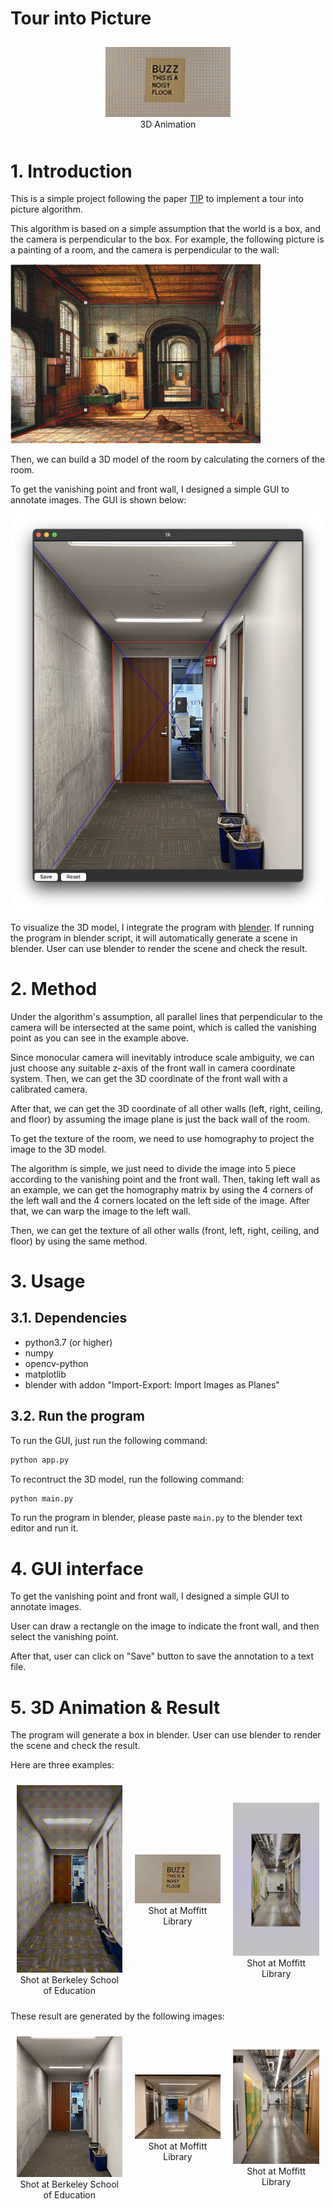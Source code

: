 # Tour into Picture

<div class="gallery">
    <figure>
        <img src="result/moffit.gif" alt="Moffit">
        <figcaption>3D Animation</figcaption>
    </figure>
    <style>
        .gallery {
            display: flex;
            justify-content: space-around;
            align-items: center;
        }
        .gallery img {
            width: 300px;
            height: auto;
        }
        .gallery figure {
            margin: 10px;
            text-align: center;
        }
    </style>
</div>

# 1. Introduction

This is a simple project following the paper [TIP](http://graphics.cs.cmu.edu/courses/15-463/2011_fall/Papers/TIP.pdf) to implement a tour into picture algorithm.

This algorithm is based on a simple assumption that the world is a box, and the camera is perpendicular to the box. For example, the following picture is a painting of a room, and the camera is perpendicular to the wall:

![](./data/room.jpg)

Then, we can build a 3D model of the room by calculating the corners of the room.

To get the vanishing point and front wall, I designed a simple GUI to annotate images. The GUI is shown below:

![](./images/gui.png)

To visualize the 3D model, I integrate the program with [blender](https://www.blender.org/). If running the program in blender script, it will automatically generate a scene in blender. User can use blender to render the scene and check the result.

# 2. Method

Under the algorithm's assumption, all parallel lines that perpendicular to the camera will be intersected at the same point, which is called the vanishing point as you can see in the example above.

Since monocular camera will inevitably introduce scale ambiguity, we can just choose any suitable z-axis of the front wall in camera coordinate system. Then, we can get the 3D coordinate of the front wall with a calibrated camera.

After that, we can get the 3D coordinate of all other walls (left, right, ceiling, and floor) by assuming the image plane is just the back wall of the room.

To get the texture of the room, we need to use homography to project the image to the 3D model.

The algorithm is simple, we just need to divide the image into 5 piece according to the vanishing point and the front wall. Then, taking left wall as an example, we can get the homography matrix by using the 4 corners of the left wall and the 4 corners located on the left side of the image. After that, we can warp the image to the left wall.

Then, we can get the texture of all other walls (front, left, right, ceiling, and floor) by using the same method.

# 3. Usage

## 3.1. Dependencies

- python3.7 (or higher)
- numpy
- opencv-python
- matplotlib
- blender with addon "Import-Export: Import Images as Planes"

## 3.2. Run the program

To run the GUI, just run the following command:

```bash
python app.py
```

To recontruct the 3D model, run the following command:

```bash
python main.py
```

To run the program in blender, please paste `main.py` to the blender text editor and run it.


# 4. GUI interface

To get the vanishing point and front wall, I designed a simple GUI to annotate images.

User can draw a rectangle on the image to indicate the front wall, and then select the vanishing point.

After that, user can click on "Save" button to save the annotation to a text file.

# 5. 3D Animation & Result

The program will generate a box in blender. User can use blender to render the scene and check the result.

Here are three examples:

<div class="gallery">
    <figure>
        <img src="result/office.gif" alt="office">
        <figcaption>Shot at Berkeley School of Education</figcaption>
    </figure>
    <figure>
        <img src="result/moffit.gif" alt="Moffit">
        <figcaption>Shot at Moffitt Library</figcaption>
    </figure>
    <figure>
        <img src="result/corridor.gif" alt="corridor">
        <figcaption>Shot at Moffitt Library</figcaption>
    </figure>
    <style>
        .gallery {
            display: flex;
            justify-content: space-around;
            align-items: center;
        }
        .gallery img {
            width: 200px;
            height: auto;
        }
        .gallery figure {
            margin: 10px;
            text-align: center;
        }
    </style>
</div>

These result are generated by the following images:

<div class="gallery">
    <figure>
        <img src="data/office.jpg" alt="office">
        <figcaption>Shot at Berkeley School of Education</figcaption>
    </figure>
    <figure>
        <img src="data/moffit.jpg" alt="Moffit">
        <figcaption>Shot at Moffitt Library</figcaption>
    </figure>
    <figure>
        <img src="data/corridor.jpg" alt="corridor">
        <figcaption>Shot at Moffitt Library</figcaption>
    </figure>
    <style>
        .gallery {
            display: flex;
            justify-content: space-around;
            align-items: center;
        }
        .gallery img {
            width: 200px;
            height: auto;
        }
        .gallery figure {
            margin: 10px;
            text-align: center;
        }
    </style>
</div>